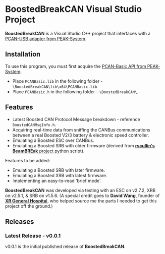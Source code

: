 # __BoostedBreakCAN__ Visual Studio Project
__BoostedBreakCAN__ is a Visual Studio C++ project that interfaces with a [PCAN-USB adapter from PEAK-System](https://www.peak-system.com/PCAN-USB.199.0.html?&L=1).

## Installation
To use this program, you must first acquire the [PCAN-Basic API from PEAK-System](https://www.peak-system.com/PCAN-Basic.239.0.html?&L=1). 
* Place `PCANBasic.lib` in the following folder - `\BoostedBreakCAN\lib\x64\PCANBasic.lib`
* Place `PCANBasic.h` in the following folder - `\BoostedBreakCAN\`.

## Features
* Latest Boosted CAN Protocol Message breakdown - reference `BoostedCANMsgInfo.h`.
* Acquiring real-time data from sniffing the CANBus communications between a real Boosted V2/3 battery & electronic speed controller.
* Emulating a Boosted ESC over CANBus.
* Emulating a Boosted SRB with older firmware (derived from [__rscullin's BeamBREak__ project](https://beambreak.org/) python script).

Features to be added:
* Emulating a Boosted SRB with later firmware.
* Emulating a Boosted XRB with latest firmware.
* Implementing an easy-to-read 'brief mode'.

__BoostedBreakCAN__ was developed via testing with an ESC on v2.7.2, XRB on v2.5.1, & SRB on v1.5.6. (A special credit goes to __David Wang__, founder of [__XR General Hospital__](https://www.xrgeneralhospital.com/), who helped source me the parts I needed to get this project off the ground.)

## Releases
### Latest Release - v0.0.1
v0.0.1 is the initial published release of __BoostedBreakCAN__. 
